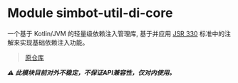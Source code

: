 # Module simbot-util-di-core

一个基于 Kotlin/JVM 的轻量级依赖注入管理库, 基于并应用 [JSR 330](https://www.jcp.org/en/jsr/detail?id=330) 标准中的注解来实现基础依赖注入功能。

> [原仓库](https://github.com/forte-projects/forte-DI)

_**⚠ 此模块目前对外不稳定，不保证API兼容性，仅对内使用。**_


